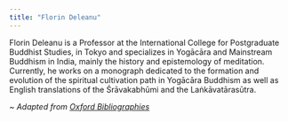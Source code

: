 ```yaml
---
title: "Florin Deleanu"
---
```

Florin Deleanu is a Professor at the International College for Postgraduate Buddhist Studies, in Tokyo and specializes in Yogācāra and Mainstream Buddhism in India, mainly the history and epistemology of meditation. Currently, he works on a monograph dedicated to the formation and evolution of the spiritual cultivation path in Yogācāra Buddhism as well as English translations of the Śrāvakabhūmi and the Laṅkāvatārasūtra.

_~ Adapted from [Oxford Bibliographies](https://www.oxfordbibliographies.com/ViewContributor/document/obo-9780195393521/obo-9780195393521-0254.xml?id=con8431)_
